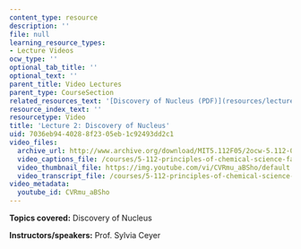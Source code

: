 ```yaml
---
content_type: resource
description: ''
file: null
learning_resource_types:
- Lecture Videos
ocw_type: ''
optional_tab_title: ''
optional_text: ''
parent_title: Video Lectures
parent_type: CourseSection
related_resources_text: '[Discovery of Nucleus (PDF)](resources/lecture2)'
resource_index_text: ''
resourcetype: Video
title: 'Lecture 2: Discovery of Nucleus'
uid: 7036eb94-4028-8f23-05eb-1c92493dd2c1
video_files:
  archive_url: http://www.archive.org/download/MIT5.112F05/2ocw-5.112-09sep2005-220k.mp4
  video_captions_file: /courses/5-112-principles-of-chemical-science-fall-2005/23006f3d33945231bcd47bb5a4ea13d8_CVRmu_aBSho.vtt
  video_thumbnail_file: https://img.youtube.com/vi/CVRmu_aBSho/default.jpg
  video_transcript_file: /courses/5-112-principles-of-chemical-science-fall-2005/9fef7fa72bdb7d4b9bd990db4ac08fba_CVRmu_aBSho.pdf
video_metadata:
  youtube_id: CVRmu_aBSho
---
```


**Topics covered:** Discovery of Nucleus

**Instructors/speakers:** Prof. Sylvia Ceyer